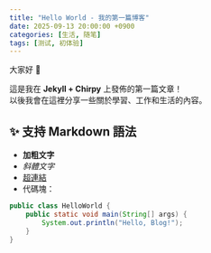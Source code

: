```yaml
---
title: "Hello World - 我的第一篇博客"
date: 2025-09-13 20:00:00 +0900
categories: [生活, 随笔]
tags: [测试, 初体验]
---
```


大家好 👋

這是我在 **Jekyll + Chirpy** 上發佈的第一篇文章！  
以後我會在這裡分享一些關於學習、工作和生活的內容。  

## ✨ 支持 Markdown 語法
- **加粗文字**
- *斜體文字*
- [超連結](https://satoshi2024.github.io)
- 代碼塊：

```java
public class HelloWorld {
    public static void main(String[] args) {
        System.out.println("Hello, Blog!");
    }
}

